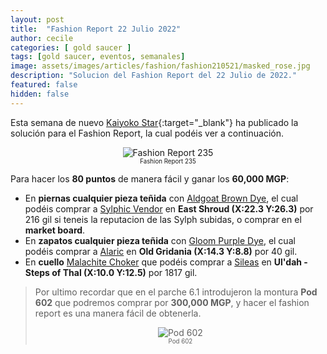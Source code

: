 ```yaml
---
layout: post
title:  "Fashion Report 22 Julio 2022"
author: cecile
categories: [ gold saucer ]
tags: [gold saucer, eventos, semanales]
image: assets/images/articles/fashion/fashion210521/masked_rose.jpg
description: "Solucion del Fashion Report del 22 Julio de 2022."
featured: false
hidden: false
---
```


Esta semana de nuevo [Kaiyoko Star](https://twitter.com/kaiyokostar){:target="_blank"} ha publicado la solución para el Fashion Report, la cual podéis ver a continuación.

<p align="center"><img src="{{ site.baseurl }}/assets/images/articles/fashion/fashion220729/freport_235.jpg" alt="Fashion Report 235">
<br/>
<sub><sup>Fashion Report 235</sup></sub></p>

Para hacer los **80 puntos** de manera fácil y ganar los **60,000 MGP**:

- En **piernas cualquier pieza teñida** con <a href="https://eu.finalfantasyxiv.com/lodestone/playguide/db/item/5c9385d9e3b/" class="eorzeadb_link" target="_blank">Aldgoat Brown Dye</a>,  el cual podéis comprar a <a href="https://eu.finalfantasyxiv.com/lodestone/playguide/db/shop/bc33445b21a/?item=5c9385d9e3b&type=currency" class="eorzeadb_link" target="_blank">Sylphic Vendor</a> en **East Shroud (X:22.3 Y:26.3)** por 216 gil si teneis la reputacion de las Sylph subidas, o comprar en el **market board**.
- En **zapatos cualquier pieza teñida** con <a href="https://eu.finalfantasyxiv.com/lodestone/playguide/db/item/c63b1ba4b1f/" class="eorzeadb_link" target="_blank">Gloom Purple Dye</a>,  el cual podéis comprar a <a href="https://eu.finalfantasyxiv.com/lodestone/playguide/db/shop/a28cf0441f4/?item=70849afadc9&type=gil" class="eorzeadb_link" target="_blank">Alaric</a> en **Old Gridania (X:14.3 Y:8.8)** por 40 gil.
- En **cuello** <a href="https://eu.finalfantasyxiv.com/lodestone/playguide/db/item/61ded593a29/" class="eorzeadb_link" target="_blank">Malachite Choker</a> que podéis comprar a <a href="https://eu.finalfantasyxiv.com/lodestone/playguide/db/shop/5bb26173110/?item=e9de0e27ff0&type=gil" class="eorzeadb_link" target="_blank">Sileas</a> en **Ul'dah - Steps of Thal (X:10.0 Y:12.5)** por 1817 gil.

<blockquote>
Por ultimo recordar que en el parche 6.1 introdujeron la montura <b>Pod 602</b> que podremos comprar por <b>300,000 MGP</b>, y hacer el fashion report es una manera fácil de obtenerla.
<br/>
<p align="center">
    <img src="{{ site.baseurl }}/assets/images/articles/fashion/fashion220408/pod602.jpg" alt="Pod 602"/><br/>
    <sub><sup>Pod 602</sup></sub>
</p>
</blockquote>